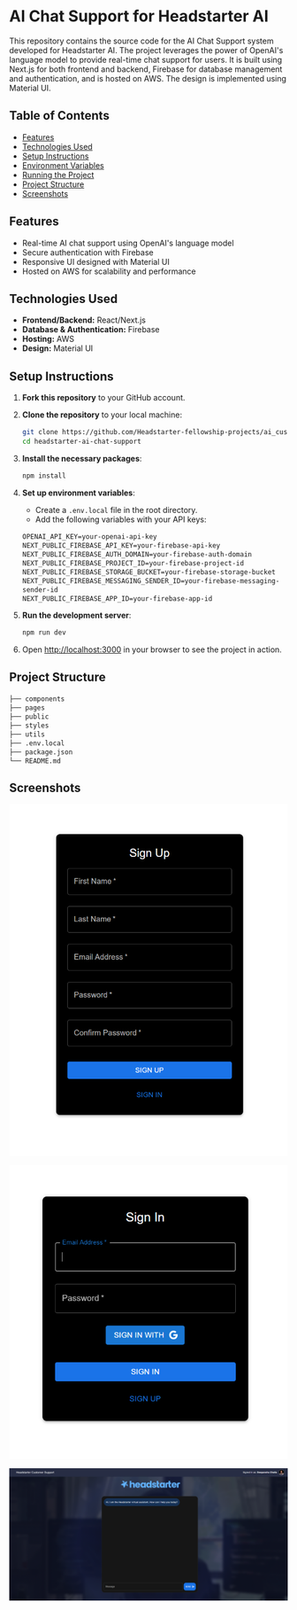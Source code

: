 # AI Chat Support for Headstarter AI

This repository contains the source code for the AI Chat Support system developed for Headstarter AI. The project leverages the power of OpenAI's language model to provide real-time chat support for users. It is built using Next.js for both frontend and backend, Firebase for database management and authentication, and is hosted on AWS. The design is implemented using Material UI.

## Table of Contents

- [Features](#features)
- [Technologies Used](#technologies-used)
- [Setup Instructions](#setup-instructions)
- [Environment Variables](#environment-variables)
- [Running the Project](#running-the-project)
- [Project Structure](#project-structure)
- [Screenshots](#screenshots)

## Features

- Real-time AI chat support using OpenAI's language model
- Secure authentication with Firebase
- Responsive UI designed with Material UI
- Hosted on AWS for scalability and performance

## Technologies Used

- **Frontend/Backend:** React/Next.js 
- **Database & Authentication:** Firebase
- **Hosting:** AWS
- **Design:** Material UI

## Setup Instructions

1. **Fork this repository** to your GitHub account.

2. **Clone the repository** to your local machine:

    ```bash
    git clone https://github.com/Headstarter-fellowship-projects/ai_customer/tree/Deep
    cd headstarter-ai-chat-support
    ```

3. **Install the necessary packages**:

    ```bash
    npm install
    ```

4. **Set up environment variables**:

    - Create a `.env.local` file in the root directory.
    - Add the following variables with your API keys:

    ```plaintext
    OPENAI_API_KEY=your-openai-api-key
    NEXT_PUBLIC_FIREBASE_API_KEY=your-firebase-api-key
    NEXT_PUBLIC_FIREBASE_AUTH_DOMAIN=your-firebase-auth-domain
    NEXT_PUBLIC_FIREBASE_PROJECT_ID=your-firebase-project-id
    NEXT_PUBLIC_FIREBASE_STORAGE_BUCKET=your-firebase-storage-bucket
    NEXT_PUBLIC_FIREBASE_MESSAGING_SENDER_ID=your-firebase-messaging-sender-id
    NEXT_PUBLIC_FIREBASE_APP_ID=your-firebase-app-id
    ```

5. **Run the development server**:

    ```bash
    npm run dev
    ```

6. Open [http://localhost:3000](http://localhost:3000) in your browser to see the project in action.

## Project Structure

```plaintext
├── components
├── pages
├── public
├── styles
├── utils
├── .env.local
├── package.json
└── README.md
```

## Screenshots

![Signup](./app/images/signup_page.png)

![Signin](./app/images/signin_page.png)

![Main](./app/images/main_page.png)
